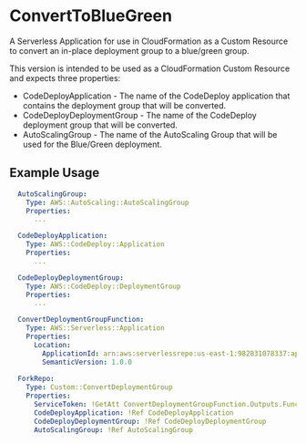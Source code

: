 # ConvertToBlueGreen

A Serverless Application for use in CloudFormation as a Custom Resource to convert an in-place deployment group to a blue/green group.

This version is intended to be used as a CloudFormation Custom Resource and expects three properties:

* CodeDeployApplication - The name of the CodeDeploy application that contains the deployment group that will be converted.
* CodeDeployDeploymentGroup - The name of the CodeDeploy deployment group that will be converted.
* AutoScalingGroup - The name of the AutoScaling Group that will be used for the Blue/Green deployment.

## Example Usage

``` yaml
  AutoScalingGroup:
    Type: AWS::AutoScaling::AutoScalingGroup
    Properties:
      ...

  CodeDeployApplication:
    Type: AWS::CodeDeploy::Application
    Properties:
      ...

  CodeDeployDeploymentGroup:
    Type: AWS::CodeDeploy::DeploymentGroup
    Properties:
      ...

  ConvertDeploymentGroupFunction:
    Type: AWS::Serverless::Application
    Properties:
      Location:
        ApplicationId: arn:aws:serverlessrepo:us-east-1:982831078337:applications/ConvertDeploymentGroup
        SemanticVersion: 1.0.0
  
  ForkRepo:
    Type: Custom::ConvertDeploymentGroup
    Properties:
      ServiceToken: !GetAtt ConvertDeploymentGroupFunction.Outputs.FunctionArn
      CodeDeployApplication: !Ref CodeDeployApplication
      CodeDeployDeploymentGroup: !Ref CodeDeployDeploymentGroup
      AutoScalingGroup: !Ref AutoScalingGroup
```
